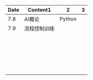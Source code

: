 | Date | Content1     | 2      | 3    |
| ---- | ------------ | ------ | ---- |
| 7.8  | AI概论       | Python |      |
| 7.9  | 流程控制训练 |        |      |
|      |              |        |      |
|      |              |        |      |
|      |              |        |      |
|      |              |        |      |
|      |              |        |      |
|      |              |        |      |
|      |              |        |      |
|      |              |        |      |
|      |              |        |      |
|      |              |        |      |
|      |              |        |      |
|      |              |        |      |
|      |              |        |      |
|      |              |        |      |
|      |              |        |      |
|      |              |        |      |
|      |              |        |      |
|      |              |        |      |
|      |              |        |      |
|      |              |        |      |
|      |              |        |      |
|      |              |        |      |

